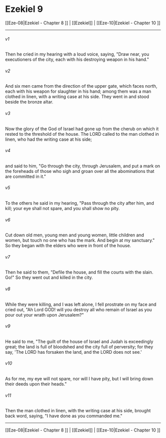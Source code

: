 # Ezekiel 9

[[Eze-08|Ezekiel - Chapter 8 ]] | [[Ezekiel]] | [[Eze-10|Ezekiel - Chapter 10 ]]
***

###### v1
Then he cried in my hearing with a loud voice, saying, "Draw near, you executioners of the city, each with his destroying weapon in his hand."
###### v2
And six men came from the direction of the upper gate, which faces north, each with his weapon for slaughter in his hand; among them was a man clothed in linen, with a writing case at his side. They went in and stood beside the bronze altar.
###### v3
Now the glory of the God of Israel had gone up from the cherub on which it rested to the threshold of the house. The LORD called to the man clothed in linen, who had the writing case at his side;
###### v4
and said to him, "Go through the city, through Jerusalem, and put a mark on the foreheads of those who sigh and groan over all the abominations that are committed in it."
###### v5
To the others he said in my hearing, "Pass through the city after him, and kill; your eye shall not spare, and you shall show no pity.
###### v6
Cut down old men, young men and young women, little children and women, but touch no one who has the mark. And begin at my sanctuary." So they began with the elders who were in front of the house.
###### v7
Then he said to them, "Defile the house, and fill the courts with the slain. Go!" So they went out and killed in the city.
###### v8
While they were killing, and I was left alone, I fell prostrate on my face and cried out, "Ah Lord GOD! will you destroy all who remain of Israel as you pour out your wrath upon Jerusalem?"
###### v9
He said to me, "The guilt of the house of Israel and Judah is exceedingly great; the land is full of bloodshed and the city full of perversity; for they say, 'The LORD has forsaken the land, and the LORD does not see.'
###### v10
As for me, my eye will not spare, nor will I have pity, but I will bring down their deeds upon their heads."
###### v11
Then the man clothed in linen, with the writing case at his side, brought back word, saying, "I have done as you commanded me."

***

[[Eze-08|Ezekiel - Chapter 8 ]] | [[Ezekiel]] | [[Eze-10|Ezekiel - Chapter 10 ]]
